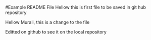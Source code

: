 #Example README File
Hellow this is first file to be saved in git hub repository

Hellow Murali, this is a change to the file

Editted on github to see it on the local repository
